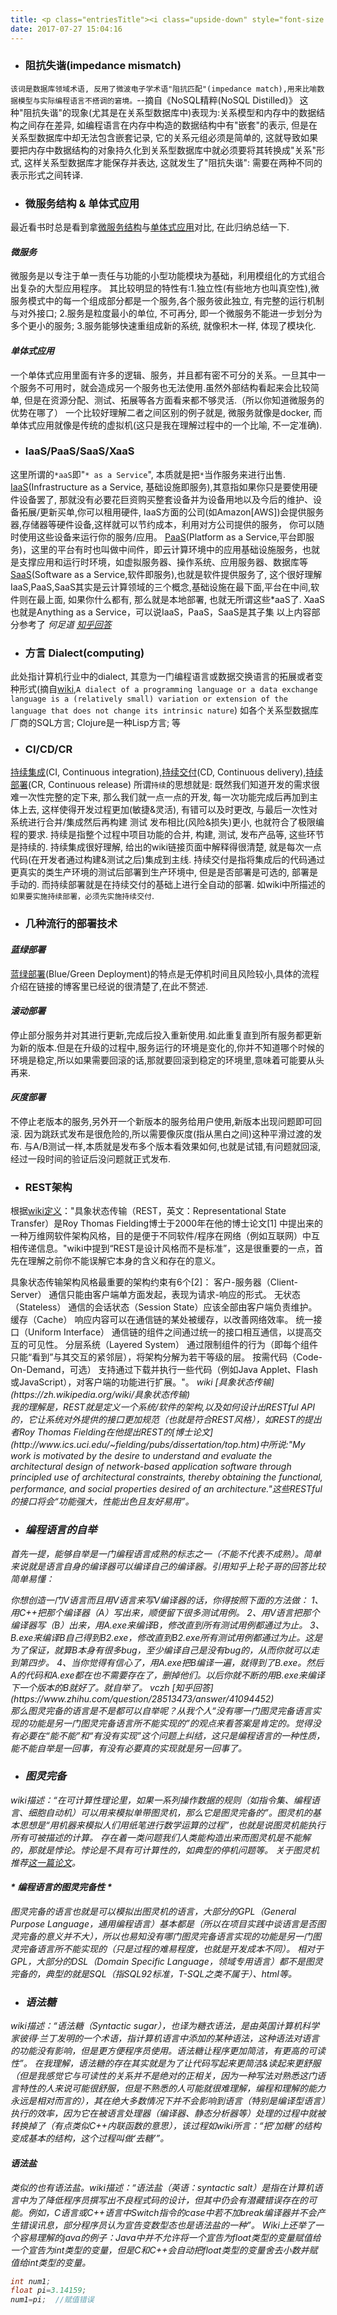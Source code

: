 ```yaml
---
title: <p class="entriesTitle"><i class="upside-down" style="font-size:120%;"><i class="fa fa-smile-o" aria-hidden="true" ></i></i><i class="upside-down-right">一些我平时遇到的不理解的词条整理后放在这</i> <i class="fa fa-smile-o" aria-hidden="true" style="font-size:120%;"></i></p>
date: 2017-07-27 15:04:16
---
```

<title>一些我平时遇到的不理解的词条整理后放在这</title>
<link href="/css/myCSS.css" rel="stylesheet" type="text/css">
<!--////////////////////////////////////////////////////////////////////////-->

* ### 阻抗失谐(impedance mismatch)
`该词是数据库领域术语, 反用了微波电子学术语"阻抗匹配"(impedance match),用来比喻数据模型与实际编程语言不搭调的窘境。`--摘自《NoSQL精粹(NoSQL Distilled)》
这种"阻抗失谐"的现象(尤其是在关系型数据库中)表现为:关系模型和内存中的数据结构之间存在差异, 如编程语言在内存中构造的数据结构中有"嵌套"的表示, 但是在关系型数据库中却无法包含嵌套记录, 它的关系元组必须是简单的, 这就导致如果要把内存中数据结构的对象持久化到关系型数据库中就必须要将其转换成"关系"形式, 这样关系型数据库才能保存并表达, 这就发生了"阻抗失谐": 需要在两种不同的表示形式之间转译.

* ### 微服务结构 & 单体式应用
最近看书时总是看到拿[微服务结构](https://zh.wikipedia.org/wiki/微服務)与[单体式应用](https://zh.wikipedia.org/wiki/單體式應用程式)对比, 在此归纳总结一下.
#### *微服务*
微服务是以专注于单一责任与功能的小型功能模块为基础，利用模组化的方式组合出复杂的大型应用程序。
其比较明显的特性有:1.独立性(有些地方也叫真空性),微服务模式中的每一个组成部分都是一个服务,各个服务彼此独立, 有完整的运行机制与对外接口; 2.服务是粒度最小的单位, 不可再分, 即一个微服务不能进一步划分为多个更小的服务; 3.服务能够快速重组成新的系统, 就像积木一样, 体现了模块化.
#### *单体式应用*
一个单体式应用里面有许多的逻辑、服务，并且都有密不可分的关系。一旦其中一个服务不可用时，就会造成另一个服务也无法使用.虽然外部结构看起来会比较简单, 但是在资源分配、测试、拓展等各方面看来都不够灵活.（所以你知道微服务的优势在哪了）
	一个比较好理解二者之间区别的例子就是, 微服务就像是docker, 而单体式应用就像是传统的虚拟机(这只是我在理解过程中的一个比喻, 不一定准确).

* ### IaaS/PaaS/SaaS/XaaS
这里所谓的`*aaS`即"`* as a Service`", 本质就是把`*`当作服务来进行出售.
[IaaS](https://zh.wikipedia.org/wiki/基础设施即服务)(Infrastructure as a Service, 基础设施即服务),其意指如果你只是要使用硬件设备罢了, 那就没有必要花巨资购买整套设备并为设备用地以及今后的维护、设备拓展/更新买单,你可以租用硬件, IaaS方面的公司(如Amazon[AWS])会提供服务器,存储器等硬件设备,这样就可以节约成本，利用对方公司提供的服务， 你可以随时使用这些设备来运行你的服务/应用。
[PaaS](https://zh.wikipedia.org/wiki/平台即服务)(Platform as a Service,平台即服务)，这里的平台有时也叫做中间件，即云计算环境中的应用基础设施服务，也就是支撑应用和运行时环境，如虚拟服务器、操作系统、应用服务器、数据库等
[SaaS](https://zh.wikipedia.org/wiki/软件即服务)(Software as a Service,软件即服务),也就是软件提供服务了, 这个很好理解
	IaaS,PaaS,SaaS其实是云计算领域的三个概念,基础设施在最下面,平台在中间,软件则在最上面, 如果你什么都有, 那么就是本地部署, 也就无所谓这些*aaS了. 
XaaS也就是Anything as a Service，可以说IaaS，PaaS，SaaS是其子集
以上内容部分参考了<i class="from fa fa-arrow-circle-right"> 何足道 [知乎回答](https://www.zhihu.com/question/21641778/answer/62523535)</i>

* ### 方言 Dialect(computing)
此处指计算机行业中的dialect, 其意为一门编程语言或数据交换语言的拓展或者变种形式(摘自<a href="https://en.wikipedia.org/wiki/Dialect_(computing)">wiki</a>,`A dialect of a programming language or a data exchange language is a (relatively small) variation or extension of the language that does not change its intrinsic nature`)
如各个关系型数据库厂商的SQL方言; Clojure是一种Lisp方言; 等

* ### CI/CD/CR
[持续集成](https://zh.wikipedia.org/wiki/持续集成)(CI, Continuous integration),[持续交付](https://zh.wikipedia.org/wiki/持续交付)(CD, Continuous delivery),[持续部署](https://zh.wikipediaorg/wiki/持续部署)(CR, Continuous release)
所谓`持续`的思想就是: 既然我们知道开发的需求很难一次性完整的定下来, 那么我们就一点一点的开发, 每一次功能完成后再加到主体上去, 这样使得开发过程更加(敏捷&灵活), 有错可以及时更改, 与最后一次性对系统进行合并/集成然后再构建 测试 发布相比(风险&损失)更小, 也就符合了极限编程的要求. 持续是指整个过程中项目功能的合并, 构建, 测试, 发布产品等, 这些环节是持续的.
持续集成很好理解, 给出的wiki链接页面中解释得很清楚, 就是每次一点代码(在开发者通过构建&测试之后)集成到主线.
持续交付是指将集成后的代码通过更真实的类生产环境的测试后部署到生产环境中, 但是是否部署是可选的, 部署是手动的.
而持续部署就是在持续交付的基础上进行全自动的部署. 如wiki中所描述的`如果要实施持续部署，必须先实施持续交付`.



* ### 几种流行的部署技术
#### *蓝绿部署*
[蓝绿部署](http://sunitspace.blogspot.jp/2013/10/blue-green-deployment.html)(Blue/Green Deployment)的特点是无停机时间且风险较小,具体的流程介绍在链接的博客里已经说的很清楚了,在此不赘述.
#### *滚动部署*
停止部分服务并对其进行更新,完成后投入重新使用.如此重复直到所有服务都更新为新的版本.但是在升级的过程中,服务运行的环境是变化的,你并不知道哪个时候的环境是稳定,所以如果需要回滚的话,那就要回滚到稳定的环境里,意味着可能要从头再来.
#### *灰度部署*
不停止老版本的服务,另外开一个新版本的服务给用户使用,新版本出现问题即可回滚.
因为跳跃式发布是很危险的,所以需要像灰度(指从黑白之间)这种平滑过渡的发布.
与A/B测试一样,本质就是发布多个版本看效果如何,也就是试错,有问题就回滚,经过一段时间的验证后没问题就正式发布.


* ### REST架构
根据[wiki定义](https://zh.wikipedia.org/wiki/%E5%85%B7%E8%B1%A1%E7%8A%B6%E6%80%81%E4%BC%A0%E8%BE%93)："具象状态传输（REST，英文：Representational State Transfer）是Roy Thomas Fielding博士于2000年在他的博士论文[1] 中提出来的一种万维网软件架构风格，目的是便于不同软件/程序在网络（例如互联网）中互相传递信息。"wiki中提到“REST是设计风格而不是标准”，这是很重要的一点，首先在理解之前你不能误解它本身的含义和存在的意义。
<div class="div-border-left-yellow">具象状态传输架构风格最重要的架构约束有6个[2]：
客户-服务器（Client-Server）
通信只能由客户端单方面发起，表现为请求-响应的形式。
无状态（Stateless）
通信的会话状态（Session State）应该全部由客户端负责维护。
缓存（Cache）
响应内容可以在通信链的某处被缓存，以改善网络效率。
统一接口（Uniform Interface）
通信链的组件之间通过统一的接口相互通信，以提高交互的可见性。
分层系统（Layered System）
通过限制组件的行为（即每个组件只能“看到”与其交互的紧邻层），将架构分解为若干等级的层。
按需代码（Code-On-Demand，可选）
支持通过下载并执行一些代码（例如Java Applet、Flash或JavaScript），对客户端的功能进行扩展。"。
<i class="from fa fa-arrow-circle-right"> wiki  [具象状态传输](https://zh.wikipedia.org/wiki/具象状态传输)
</div>
	我的理解是，REST就是定义一个系统/软件的架构,以及如何设计出RESTful API的，它让系统对外提供的接口更加规范（也就是符合REST风格），如REST的提出者Roy Thomas Fielding在他提出REST的[博士论文](http://www.ics.uci.edu/~fielding/pubs/dissertation/top.htm)中所说:"My work is motivated by the desire to understand and evaluate the architectural design of network-based application software through principled use of architectural constraints, thereby obtaining the functional, performance, and social properties desired of an architecture."这些RESTful的接口将会“功能强大，性能出色且友好易用”。

* ### 编程语言的自举
首先一提，能够自举是一门编程语言成熟的标志之一（不能不代表不成熟）。简单来说就是语言自身的编译器可以编译自己的编译器。引用知乎上轮子哥的回答比较简单易懂：
<div class="div-border-left-yellow">你想创造一门V语言而且用V语言来写V编译器的话，你得按照下面的方法做：
1、用C++把那个编译器（A）写出来，顺便留下很多测试用例。
2、用V语言把那个编译器写（B）出来，用A.exe来编译B，修改直到所有测试用例都通过为止。
3、B.exe来编译B自己得到B2.exe，修改直到B2.exe所有测试用例都通过为止。这是为了保证，就算B本身有很多bug，至少编译自己是没有bug的，从而你就可以走到第四步。
4、当你觉得有信心了，用A.exe把B编译一遍，就得到了B.exe。然后A的代码和A.exe都在也不需要存在了，删掉他们。以后你就不断的用B.exe来编译下一个版本的B就好了。就自举了。
<i class="from fa fa-arrow-circle-right">  vczh [知乎回答](https://www.zhihu.com/question/28513473/answer/41094452)</i>
</div>
	那么图灵完备的语言是不是都可以自举呢？从我个人“没有哪一门图灵完备语言实现的功能是另一门图灵完备语言所不能实现的”的观点来看答案是肯定的。觉得没有必要在“能不能”和“有没有实现”这个问题上纠结，这只是编程语言的一种性质，能不能自举是一回事，有没有必要真的实现就是另一回事了。

* ### 图灵完备
wiki描述：“在可计算性理论里，如果一系列操作数据的规则（如指令集、编程语言、细胞自动机）可以用来模拟单带图灵机，那么它是图灵完备的”。图灵机的基本思想是“用机器来模拟人们用纸笔进行数学运算的过程”，也就是说图灵机能执行所有可被描述的计算。
存在着一类问题我们人类能构造出来而图灵机是不能解的，那就是悖论。悖论是不具有可计算性的，如典型的停机问题等。
关于图灵机推荐[这一篇论文](http://www.swarma.net/vm/articles/turing.pdf)。
#### * 编程语言的图灵完备性 *
图灵完备的语言也就是可以模拟出图灵机的语言，大部分的GPL（General Purpose Language，通用编程语言）基本都是（所以在项目实践中谈语言是否图灵完备的意义并不大），所以也易知没有哪门图灵完备语言实现的功能是另一门图灵完备语言所不能实现的（只是过程的难易程度，也就是开发成本不同）。
相对于GPL，大部分的DSL（Domain Specific Language，领域专用语言）都不是图灵完备的，典型的就是SQL（指SQL92标准，T-SQL之类不属于）、html等。

* ### 语法糖
wiki描述：“语法糖（Syntactic sugar），也译为糖衣语法，是由英国计算机科学家彼得·兰丁发明的一个术语，指计算机语言中添加的某种语法，这种语法对语言的功能没有影响，但是更方便程序员使用。语法糖让程序更加简洁，有更高的可读性”。
在我理解，语法糖的存在其实就是为了让代码写起来更简洁&读起来更舒服（但是我感觉它与可读性的关系并不是绝对的正相关，因为一种写法对熟悉这门语言特性的人来说可能很舒服，但是不熟悉的人可能就很难理解，编程和理解的能力永远是相对而言的），其在绝大多数情况下并不会影响到语言（特别是编译型语言）执行的效率，因为它在被语言处理器（编译器、静态分析器等）处理的过程中就被转换掉了（有点类似C++内联函数的意思），该过程如wiki所言：“把‘加糖’的结构变成基本的结构，这个过程叫做‘去糖’”。
#### *语法盐*
类似的也有语法盐。wiki描述：“语法盐（英语：syntactic salt）是指在计算机语言中为了降低程序员撰写出不良程式码的设计，但其中仍会有潜藏错误存在的可能。例如，C语言或C++语言中Switch指令的case中若不加break编译器并不会产生错误讯息，部分程序员认为宣告变数型态也是语法盐的一种”。
Wiki上还举了一个容易理解的java的例子：Java中并不允许将一个宣告为float类型的变量赋值给一个宣告为int类型的变量，但是C和C++会自动把float类型的变量舍去小数并赋值给int类型的变量。
```java
int num1;
float pi=3.14159;
num1=pi;  //赋值错误
```
